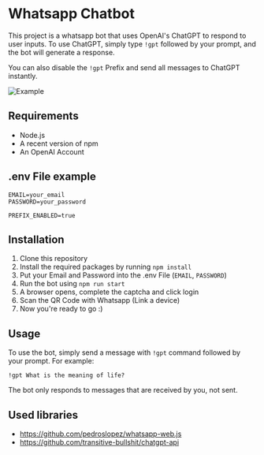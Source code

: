 # Whatsapp Chatbot

This project is a whatsapp bot that uses OpenAI's ChatGPT to respond to user inputs. To use ChatGPT, simply type `!gpt` followed by your prompt, and the bot will generate a response.

You can also disable the `!gpt` Prefix and send all messages to ChatGPT instantly.

![Example](https://i.imgur.com/Za4s6aR.png)

## Requirements

- Node.js
- A recent version of npm
- An OpenAI Account

## .env File example

```
EMAIL=your_email
PASSWORD=your_password

PREFIX_ENABLED=true
```

## Installation

1. Clone this repository
2. Install the required packages by running `npm install`
3. Put your Email and Password into the .env File (`EMAIL`, `PASSWORD`)
4. Run the bot using `npm run start`
5. A browser opens, complete the captcha and click login
6. Scan the QR Code with Whatsapp (Link a device)
7. Now you're ready to go :)

## Usage

To use the bot, simply send a message with `!gpt` command followed by your prompt. For example:

`!gpt What is the meaning of life?`

The bot only responds to messages that are received by you, not sent.

## Used libraries
- https://github.com/pedroslopez/whatsapp-web.js
- https://github.com/transitive-bullshit/chatgpt-api
